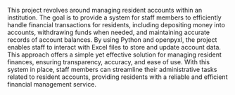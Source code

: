 This project revolves around managing resident accounts within an institution.
The goal is to provide a system for staff members to efficiently handle financial transactions for residents, including depositing money into accounts, withdrawing funds when needed, and maintaining accurate records of account balances.
By using Python and openpyxl, the project enables staff to interact with Excel files to store and update account data. This approach offers a simple yet effective solution for managing resident finances, ensuring transparency, accuracy, and ease of use. With this system in place, staff members can streamline their administrative tasks related to resident accounts, providing residents with a reliable and efficient financial management service.
